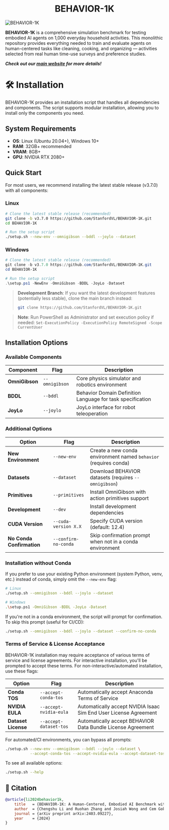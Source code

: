 <h1 align="center">BEHAVIOR-1K</h1>

![BEHAVIOR-1K](./docs/assets/readme_splash_logo.png)

**BEHAVIOR-1K** is a comprehensive simulation benchmark for testing embodied AI agents on 1,000 everyday household activities. This monolithic repository provides everything needed to train and evaluate agents on human-centered tasks like cleaning, cooking, and organizing — activities selected from real human time-use surveys and preference studies.

***Check out our [main website](https://behavior.stanford.edu/) for more details!***

# 🛠️ Installation

BEHAVIOR-1K provides an installation script that handles all dependencies and components. The script supports modular installation, allowing you to install only the components you need.

## System Requirements

- **OS**: Linux (Ubuntu 20.04+), Windows 10+
- **RAM**: 32GB+ recommended
- **VRAM**: 8GB+
- **GPU**: NVIDIA RTX 2080+

## Quick Start

For most users, we recommend installing the latest stable release (v3.7.0) with all components:

### Linux
```bash
# Clone the latest stable release (recommended)
git clone -b v3.7.0 https://github.com/StanfordVL/BEHAVIOR-1K.git
cd BEHAVIOR-1K

# Run the setup script
./setup.sh --new-env --omnigibson --bddl --joylo --dataset
```

### Windows
```powershell
# Clone the latest stable release (recommended)
git clone -b v3.7.0 https://github.com/StanfordVL/BEHAVIOR-1K.git
cd BEHAVIOR-1K

# Run the setup script
.\setup.ps1 -NewEnv -OmniGibson -BDDL -JoyLo -Dataset
```

> **Development Branch**: If you want the latest development features (potentially less stable), clone the main branch instead:
> ```bash
> git clone https://github.com/StanfordVL/BEHAVIOR-1K.git
> ```

> **Note**: Run PowerShell as Administrator and set execution policy if needed: `Set-ExecutionPolicy -ExecutionPolicy RemoteSigned -Scope CurrentUser`

## Installation Options

### Available Components

| Component | Flag | Description |
|-----------|------|-------------|
| **OmniGibson** | `--omnigibson` | Core physics simulator and robotics environment |
| **BDDL** | `--bddl` | Behavior Domain Definition Language for task specification |
| **JoyLo** | `--joylo` | JoyLo interface for robot teleoperation |

### Additional Options

| Option | Flag | Description |
|--------|------|-------------|
| **New Environment** | `--new-env` | Create a new conda environment named `behavior` (requires conda) |
| **Datasets** | `--dataset` | Download BEHAVIOR datasets (requires `--omnigibson`) |
| **Primitives** | `--primitives` | Install OmniGibson with action primitives support |
| **Development** | `--dev` | Install development dependencies |
| **CUDA Version** | `--cuda-version X.X` | Specify CUDA version (default: 12.4) |
| **No Conda Confirmation** | `--confirm-no-conda` | Skip confirmation prompt when not in a conda environment |

### Installation without Conda

If you prefer to use your existing Python environment (system Python, venv, etc.) instead of conda, simply omit the `--new-env` flag:

```bash
# Linux
./setup.sh --omnigibson --bddl --joylo --dataset

# Windows
.\setup.ps1 -OmniGibson -BDDL -JoyLo -Dataset
```

If you're not in a conda environment, the script will prompt for confirmation. To skip this prompt (useful for CI/CD):

```bash
./setup.sh --omnigibson --bddl --joylo --dataset --confirm-no-conda
```

### Terms of Service & License Acceptance

BEHAVIOR-1K installation may require acceptance of various terms of service and license agreements. For interactive installation, you'll be prompted to accept these terms. For non-interactive/automated installation, use these flags:

| Option | Flag | Description |
|--------|------|-------------|
| **Conda TOS** | `--accept-conda-tos` | Automatically accept Anaconda Terms of Service |
| **NVIDIA EULA** | `--accept-nvidia-eula` | Automatically accept NVIDIA Isaac Sim End User License Agreement |
| **Dataset License** | `--accept-dataset-tos` | Automatically accept BEHAVIOR Data Bundle License Agreement |

For automated/CI environments, you can bypass all prompts:

```bash
./setup.sh --new-env --omnigibson --bddl --joylo --dataset \
           --accept-conda-tos --accept-nvidia-eula --accept-dataset-tos
```

To see all available options:
```bash
./setup.sh --help
```

## 📄 Citation

```bibtex
@article{li2024behavior1k,
    title   = {BEHAVIOR-1K: A Human-Centered, Embodied AI Benchmark with 1,000 Everyday Activities and Realistic Simulation},
    author  = {Chengshu Li and Ruohan Zhang and Josiah Wong and Cem Gokmen and Sanjana Srivastava and Roberto Martín-Martín and Chen Wang and Gabrael Levine and Wensi Ai and Benjamin Martinez and Hang Yin and Michael Lingelbach and Minjune Hwang and Ayano Hiranaka and Sujay Garlanka and Arman Aydin and Sharon Lee and Jiankai Sun and Mona Anvari and Manasi Sharma and Dhruva Bansal and Samuel Hunter and Kyu-Young Kim and Alan Lou and Caleb R Matthews and Ivan Villa-Renteria and Jerry Huayang Tang and Claire Tang and Fei Xia and Yunzhu Li and Silvio Savarese and Hyowon Gweon and C. Karen Liu and Jiajun Wu and Li Fei-Fei},
    journal = {arXiv preprint arXiv:2403.09227},
    year    = {2024}
}
```
